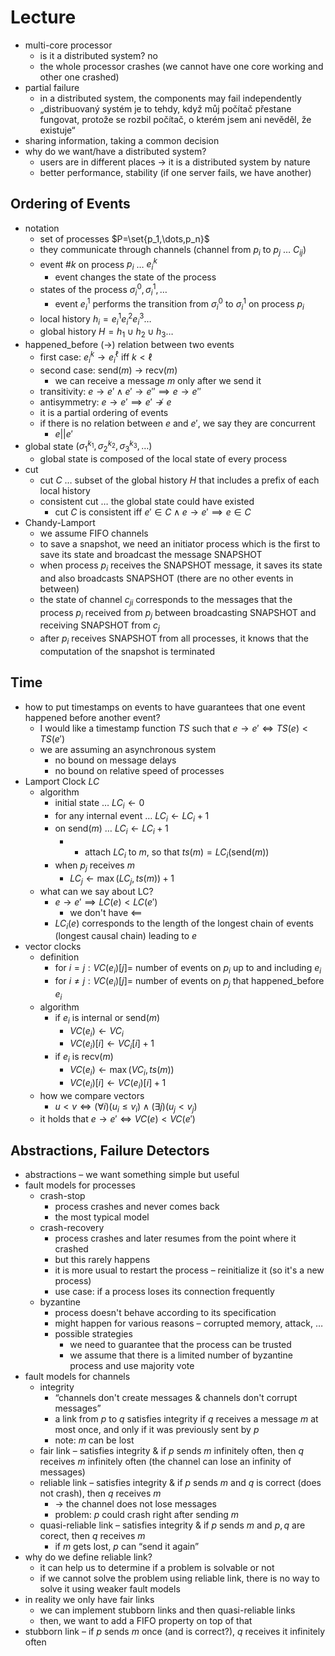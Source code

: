 # Lecture

- multi-core processor
	- is it a distributed system? no
	- the whole processor crashes (we cannot have one core working and other one crashed)
- partial failure
	- in a distributed system, the components may fail independently
	- „distribuovaný systém je to tehdy, když můj počítač přestane fungovat, protože se rozbil počítač, o kterém jsem ani nevěděl, že existuje“
- sharing information, taking a common decision
- why do we want/have a distributed system?
	- users are in different places → it is a distributed system by nature
	- better performance, stability (if one server fails, we have another)

## Ordering of Events

- notation
	- set of processes $P=\set{p_1,\dots,p_n}$
	- they communicate through channels (channel from $p_i$ to $p_j$ … $C_{ij}$)
	- event $\# k$ on process $p_i$ … $e_i^k$
		- event changes the state of the process
	- states of the process $\sigma_i^0,\sigma_i^1,\dots$
		- event $e_i^1$ performs the transition from $\sigma^0_i$ to $\sigma_i^1$ on process $p_i$
	- local history $h_i=e^1_i e^2_i e^3_i \dots$
	- global history $H=h_1\cup h_2\cup h_3\dots$
- happened_before ($\to$) relation between two events
	- first case: $e_i^k\to e_i^\ell$ iff $k\lt\ell$
	- second case: send($m$) $\to$ recv($m$)
		- we can receive a message $m$ only after we send it
	- transitivity: $e\to e'\land e'\to e''\implies e\to e''$
	- antisymmetry: $e\to e'\implies e'\not\to e$
	- it is a partial ordering of events
	- if there is no relation between $e$ and $e'$, we say they are concurrent
		- $e||e'$
- global state $(\sigma_1^{k_1},\sigma_2^{k_2},\sigma_3^{k_3},\dots)$
	- global state is composed of the local state of every process
- cut
	- cut $C$ … subset of the global history $H$ that includes a prefix of each local history
	- consistent cut … the global state could have existed
		- cut $C$ is consistent iff $e'\in C\land e\to e'\implies e\in C$
- Chandy-Lamport
	- we assume FIFO channels
	- to save a snapshot, we need an initiator process which is the first to save its state and broadcast the message SNAPSHOT
	- when process $p_i$ receives the SNAPSHOT message, it saves its state and also broadcasts SNAPSHOT (there are no other events in between)
	- the state of channel $c_{ji}$ corresponds to the messages that the process $p_i$ received from $p_j$ between broadcasting SNAPSHOT and receiving SNAPSHOT from $c_j$
	- after $p_i$ receives SNAPSHOT from all processes, it knows that the computation of the snapshot is terminated

## Time

- how to put timestamps on events to have guarantees that one event happened before another event?
	- I would like a timestamp function $TS$ such that $e\to e'\iff TS(e)\lt TS(e')$
	- we are assuming an asynchronous system
		- no bound on message delays
		- no bound on relative speed of processes
- Lamport Clock $LC$
	- algorithm
		- initial state … $LC_i\leftarrow 0$
		- for any internal event … $LC_i\leftarrow LC_i+1$
		- on $\mathrm{send}(m)$ … $LC_i\leftarrow LC_i+1$
			- + attach $LC_i$ to $m$, so that $ts(m)=LC_i(\mathrm{send}(m))$
		- when $p_j$ receives $m$
			- $LC_j\leftarrow\max(LC_j,ts(m))+1$
	- what can we say about LC?
		- $e\to e'\implies LC(e)\lt LC(e')$
			- we don't have $\impliedby$
		- $LC_i(e)$ corresponds to the length of the longest chain of events (longest causal chain) leading to $e$
- vector clocks
	- definition
		- for $i=j:VC(e_i)[j]=$ number of events on $p_i$ up to and including $e_i$
		- for $i\neq j:VC(e_i)[j]=$ number of events on $p_j$ that happened_before $e_i$
	- algorithm
		- if $e_i$ is internal or $\mathrm{send}(m)$
			- $VC(e_i)\leftarrow VC_i$
			- $VC(e_i)[i]\leftarrow VC_i[i]+1$
		- if $e_i$ is $\mathrm{recv}(m)$
			- $VC(e_i)\leftarrow\max(VC_i,ts(m))$
			- $VC(e_i)[i]\leftarrow VC(e_i)[i]+1$
	- how we compare vectors
		- $u\lt v\iff(\forall i)(u_i\leq v_i)\land(\exists j)(u_j\lt v_j)$
	- it holds that $e\to e'\iff VC(e)\lt VC(e')$

## Abstractions, Failure Detectors

- abstractions – we want something simple but useful
- fault models for processes
	- crash-stop
		- process crashes and never comes back
		- the most typical model
	- crash-recovery
		- process crashes and later resumes from the point where it crashed
		- but this rarely happens
		- it is more usual to restart the process – reinitialize it (so it's a new process)
		- use case: if a process loses its connection frequently
	- byzantine
		- process doesn't behave according to its specification
		- might happen for various reasons – corrupted memory, attack, …
		- possible strategies
			- we need to guarantee that the process can be trusted
			- we assume that there is a limited number of byzantine process and use majority vote
- fault models for channels
	- integrity
		- “channels don't create messages & channels don't corrupt messages”
		- a link from $p$ to $q$ satisfies integrity if $q$ receives a message $m$ at most once, and only if it was previously sent by $p$
		- note: $m$ can be lost
	- fair link – satisfies integrity & if $p$ sends $m$ infinitely often, then $q$ receives $m$ infinitely often (the channel can lose an infinity of messages)
	- reliable link – satisfies integrity & if $p$ sends $m$ and $q$ is correct (does not crash), then $q$ receives $m$
		- → the channel does not lose messages
		- problem: $p$ could crash right after sending $m$
	- quasi-reliable link – satisfies integrity & if $p$ sends $m$ and $p,q$ are corect, then $q$ receives $m$
		- if $m$ gets lost, $p$ can “send it again”
- why do we define reliable link?
	- it can help us to determine if a problem is solvable or not
	- if we cannot solve the problem using reliable link, there is no way to solve it using weaker fault models
- in reality we only have fair links
	- we can implement stubborn links and then quasi-reliable links
	- then, we want to add a FIFO property on top of that
- stubborn link – if $p$ sends $m$ once (and is correct?), $q$ receives it infinitely often